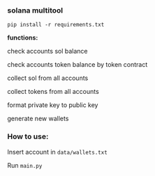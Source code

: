 <h3>solana multitool</h3>

`pip install -r requirements.txt`

**functions:**

check accounts sol balance

check accounts token balance by token contract

collect sol from all accounts

collect tokens from all accounts

format private key to public key

generate new wallets

<h3>How to use:</h3>

Insert account in `data/wallets.txt`

Run `main.py`